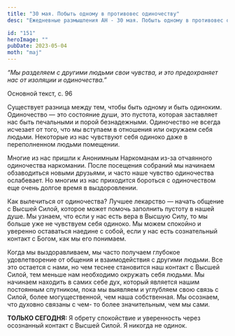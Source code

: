 ```yaml
---
title: "30 мая. Побыть одному в противовес одиночеству"
desc: "Ежедневные размышления АН - 30 мая. Побыть одному в противовес одиночеству"

id: "151"
heroImage: ""
pubDate: 2023-05-04
moth: "maj"
---
```


_“Мы разделяем с другими людьми свои чувства, и это предохраняет нас от
изоляции и одиночества.”_

Основной текст, с. 96

Существует разница между тем, чтобы быть одному и быть одиноким. Одиночество —
это состояние души, это пустота, которая заставляет нас быть печальными и
порой безнадежными. Одиночество не всегда исчезает от того, что мы вступаем в
отношения или окружаем себя людьми. Некоторые из нас чувствуют себя одиноко
даже в переполненном людьми помещении.

Многие из нас пришли к Анонимным Наркоманам из-за отчаянного одиночества
наркомании. После посещения собраний мы начинаем обзаводиться новыми друзьями,
и часто наше чувство одиночества ослабевает. Но многим из нас приходится
бороться с одиночеством еще очень долгое время в выздоровлении.

Как вылечиться от одиночества? Лучшее лекарство — начать общение с Высшей
Силой, которое может помочь заполнить пустоту в нашей душе. Мы узнаем, что
если у нас есть вера в Высшую Силу, то мы больше уже не чувствуем себя
одиноко. Мы можем спокойно и уверенно оставаться наедине с собой, если у нас
есть сознательный контакт с Богом, как мы его понимаем.

Когда мы выздоравливаем, мы часто получаем глубокое удовлетворение от общения
и взаимодействия с другими людьми. Все это остается с нами, но чем теснее
становится наш контакт с Высшей Силой, тем меньше нам необходимо окружать себя
людьми. Мы начинаем находить в самих себе дух, который является нашим
постоянным спутником, пока мы выявляем и углубляем свою связь с Силой, более
могущественной, чем наша собственная. Мы осознаем, что духовно связаны с чем-
то более значительным, чем мы сами.

**ТОЛЬКО СЕГОДНЯ:** Я обрету спокойствие и уверенность через осознанный
контакт с Высшей Силой. Я никогда не одинок.
